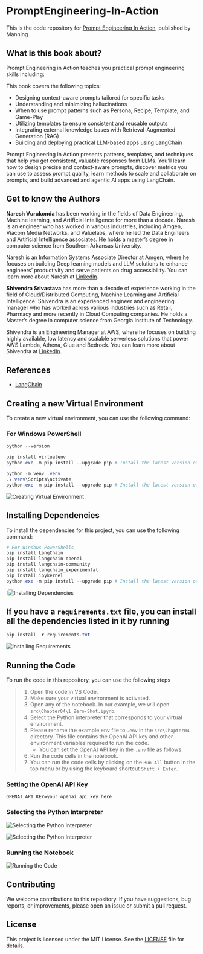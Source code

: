 # PromptEngineering-In-Action

This is the code repository for [Prompt Engineering In Action](https://www.manning.com/books/prompt-engineering-in-action), published by Manning

## What is this book about?

Prompt Engineering in Action teaches you practical prompt engineering skills including:

This book covers the following topics:

- Designing context-aware prompts tailored for specific tasks
- Understanding and minimizing hallucinations
- When to use prompt patterns such as Persona, Recipe, Template, and Game-Play
- Utilizing templates to ensure consistent and reusable outputs
- Integrating external knowledge bases with Retrieval-Augmented Generation (RAG)
- Building and deploying practical LLM-based apps using LangChain

Prompt Engineering in Action presents patterns, templates, and techniques that help you get consistent, valuable responses from LLMs. You’ll learn how to design precise and context-aware prompts, discover metrics you can use to assess prompt quality, learn methods to scale and collaborate on prompts, and build advanced and agentic AI apps using LangChain.

## Get to know the Authors

**Naresh Vurukonda** has been working in the fields of Data Engineering, Machine learning, and Artificial Intelligence for more than a decade. Naresh is an engineer who has worked in various industries, including Amgen, Viacom Media Networks, and Valuelabs, where he led the Data Engineers and Artificial Intelligence associates. He holds a master’s degree in computer science from Southern Arkansas University.

Naresh is an Information Systems Associate Director at Amgen, where he focuses on building Deep learning models and LLM solutions to enhance engineers’ productivity and serve patients on drug accessibility. You can learn more about Naresh at [LinkedIn](https://www.linkedin.com/in/nareshvurukonda).

**Shivendra Srivastava** has more than a decade of experience working in the field of Cloud/Distributed Computing, Machine Learning and Artificial Intelligence. Shivendra is an experienced engineer and engineering manager who has worked across various industries such as Retail, Pharmacy and more recently in Cloud Computing companies. He holds a Master’s degree in computer science from Georgia Institute of Technology.

Shivendra is an Engineering Manager at AWS, where he focuses on building highly available, low latency and scalable serverless solutions that power AWS Lambda, Athena, Glue and Bedrock. You can learn more about Shivendra at [LinkedIn](https://www.linkedin.com/in/shivendrasrivastava).

## References

- [LangChain](https://www.langchain.com/)

## Creating a new Virtual Environment

To create a new virtual environment, you can use the following command:

### For Windows PowerShell

```powershell
python --version

pip install virtualenv
python.exe -m pip install --upgrade pip # Install the latest version of pip if needed

python -m venv .venv
.\.venv\Scripts\activate
python.exe -m pip install --upgrade pip # Install the latest version of pip if needed
```

![Creating Virtual Environment](./docs/images/CreatingVirtualEnvironment.PNG)

## Installing Dependencies

To install the dependencies for this project, you can use the following command:

```powershell
# For Windows PowerShells
pip install LangChain
pip install langchain-openai
pip install langchain-community
pip install langchain_experimental
pip install ipykernel
python.exe -m pip install --upgrade pip # Install the latest version of pip if needed
```

!![Installing Dependencies](./docs/images/Install_Dependencies_pip.PNG)

## If you have a `requirements.txt` file, you can install all the dependencies listed in it by running

```powershell
pip install -r requirements.txt
```

![Installing Requirements](./docs/images/Install_Dependencies_requirements_txt.PNG)

## Running the Code

To run the code in this repository, you can use the following steps

> 1. Open the code in VS Code.
> 1. Make sure your virtual environment is activated.
> 1. Open any of the notebook. In our example, we will open `src\Chapter04\1_Zero-Shot.ipynb`.
> 1. Select the Python interpreter that corresponds to your virtual environment.
> 1. Please rename the example.env file to `.env` in the `src\Chapter04` directory. This file contains the OpenAI API key and other environment variables required to run the code.
>    - You can set the OpenAI API key in the `.env` file as follows:
> 1. Run the code cells in the notebook.
> 1. You can run the code cells by clicking on the `Run All` button in the top menu or by using the keyboard shortcut `Shift + Enter`.

### Setting the OpenAI API Key

```text
OPENAI_API_KEY=your_openai_api_key_here
```

### Selecting the Python Interpreter

![Selecting the Python Interpreter](./docs/images/Selecting_Python_Env_1.PNG)

![Selecting the Python Interpreter](./docs/images/Selecting_Python_Env_2.PNG)

### Running the Notebook

![Running the Code](./docs/images/Execute_The_Notebook.PNG)

## Contributing

We welcome contributions to this repository. If you have suggestions, bug reports, or improvements, please open an issue or submit a pull request.

## License

This project is licensed under the MIT License. See the [LICENSE](LICENSE) file for details.
